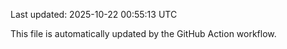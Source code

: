 Last updated: 2025-10-22 00:55:13 UTC

This file is automatically updated by the GitHub Action workflow.
